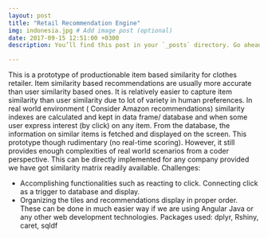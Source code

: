 ```yaml
---
layout: post
title: "Retail Recommendation Engine"
img: indonesia.jpg # Add image post (optional)
date: 2017-09-15 12:51:00 +0300
description: You’ll find this post in your `_posts` directory. Go ahead and edit it and re-build the site to see your changes. # Add post description (optional)

---
```




This is a prototype of productionable item based similarity for clothes retailer. Item similarity based recommendations are usually more accurate than user similarity based ones. It is relatively easier to capture item similarity than user similarity due to lot of variety in human preferences. In real world environment ( Consider Amazon recommendations)  similarity indexes are calculated and kept in data frame/ database and when some user express interest (by click) on any item. From the database, the information on similar items is fetched and displayed on the screen. 
This prototype though rudimentary (no real-time scoring). However, it still provides enough complexities of real world scenarios from a coder perspective. This can be directly implemented for any company provided we have got similarity matrix readily available. 
Challenges: 
-	Accomplishing functionalities such as reacting to click. Connecting click as a trigger to database and display.
-	Organizing the tiles and recommendations display in proper order. These can be done in much easier way if we are using Angular Java or any other web development technologies.
Packages used: dplyr, Rshiny, caret, sqldf

